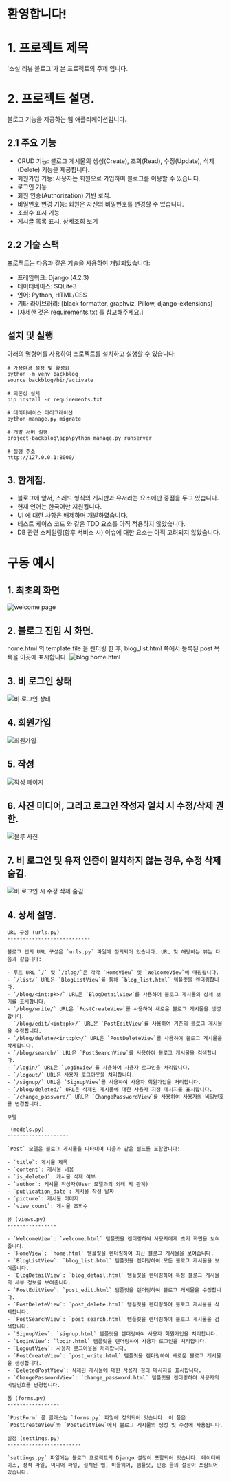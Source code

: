 # 환영합니다!

# 1. 프로젝트 제목
'소설 리뷰 블로그'가 본 프로젝트의 주제 입니다.

# 2. 프로젝트 설명.
블로그 기능을 제공하는 웹 애플리케이션입니다.

## 2.1 주요 기능

- CRUD 기능: 블로그 게시물의 생성(Create), 조회(Read), 수정(Update), 삭제(Delete) 기능을 제공합니다.
- 회원가입 기능: 사용자는 회원으로 가입하여 블로그를 이용할 수 있습니다.
- 로그인 기능
- 회원 인증(Authorization) 기반 로직.
- 비밀번호 변경 기능: 회원은 자신의 비밀번호를 변경할 수 있습니다.
- 조회수 표시 기능
- 게시글 목록 표시, 상세조회 보기
## 2.2 기술 스택

프로젝트는 다음과 같은 기술을 사용하여 개발되었습니다:

- 프레임워크: Django (4.2.3)
- 데이터베이스: SQLite3
- 언어: Python, HTML/CSS
- 기타 라이브러리: [black formatter, graphviz, Pillow, django-extensions]
- [자세한 것은 requirements.txt 를 참고해주세요.]
## 설치 및 실행

아래의 명령어를 사용하여 프로젝트를 설치하고 실행할 수 있습니다:

```windows powershell 기준
# 가상환경 설정 및 활성화
python -m venv backblog
source backblog/bin/activate

# 의존성 설치
pip install -r requirements.txt

# 데이터베이스 마이그레이션
python manage.py migrate

# 개발 서버 실행
project-backblog\app\python manage.py runserver

# 실행 주소
http://127.0.0.1:8000/
```
## 3. 한계점.
- 블로그에 앞서, 스레드 형식의 게시판과 유저라는 요소에만 중점을 두고 있습니다.
- 현재 언어는 한국어만 지원됩니다.
- UI 에 대한 사항은 배제하며 개발하였습니다.
- 테스트 케이스 코드 와 같은 TDD 요소를 아직 적용하지 않았습니다.
- DB 관련 스케일링(향후 서비스 시) 이슈에 대한 요소는 아직 고려되지 않았습니다.

# 구동 예시
## 1. 최초의 화면
![welcome page](app/a.png)

## 2. 블로그 진입 시 화면.
home.html 의 template file 을 렌더링 한 후, blog_list.html 쪽에서 등록된 post 목록을 이곳에 표시합니다.
![blog home.html](app/b.png)

## 3. 비 로그인 상태
![비 로그인 상태](app/d.png)

## 4. 회원가입
![회원가입](app/e.png)

## 5. 작성
![작성 페이지](app/g.png)

## 6. 사진 미디어, 그리고 로그인 작성자 일치 시 수정/삭제 권한.
![몰루 사진](app/c.png)

## 7. 비 로그인 및 유저 인증이 일치하지 않는 경우, 수정 삭제 숨김.
![비 로그인 시 수정 삭제 숨김](app/f.png)

## 4. 상세 설명.
```
URL 구성 (urls.py)
---------------------------

블로그 앱의 URL 구성은 `urls.py` 파일에 정의되어 있습니다. URL 및 해당하는 뷰는 다음과 같습니다:

- 루트 URL `/` 및 `/blog/`은 각각 `HomeView` 및 `WelcomeView`에 매핑됩니다.
- `/list/` URL은 `BlogListView`를 통해 `blog_list.html` 템플릿을 렌더링합니다.
- `/blog/<int:pk>/` URL은 `BlogDetailView`를 사용하여 블로그 게시물의 상세 보기를 표시합니다.
- `/blog/write/` URL은 `PostCreateView`를 사용하여 새로운 블로그 게시물을 생성합니다.
- `/blog/edit/<int:pk>/` URL은 `PostEditView`를 사용하여 기존의 블로그 게시물을 수정합니다.
- `/blog/delete/<int:pk>/` URL은 `PostDeleteView`를 사용하여 블로그 게시물을 삭제합니다.
- `/blog/search/` URL은 `PostSearchView`를 사용하여 블로그 게시물을 검색합니다.
- `/login/` URL은 `LoginView`를 사용하여 사용자 로그인을 처리합니다.
- `/logout/` URL은 사용자 로그아웃을 처리합니다.
- `/signup/` URL은 `SignupView`를 사용하여 사용자 회원가입을 처리합니다.
- `/blog/deleted/` URL은 삭제된 게시물에 대한 사용자 지정 메시지를 표시합니다.
- `/change_password/` URL은 `ChangePasswordView`를 사용하여 사용자의 비밀번호를 변경합니다.

모델

 (models.py)
--------------------

`Post` 모델은 블로그 게시물을 나타내며 다음과 같은 필드를 포함합니다:

- `title`: 게시물 제목
- `content`: 게시물 내용
- `is_deleted`: 게시물 삭제 여부
- `author`: 게시물 작성자(User 모델과의 외래 키 관계)
- `publication_date`: 게시물 작성 날짜
- `picture`: 게시물 이미지
- `view_count`: 게시물 조회수

뷰 (views.py)
----------------

- `WelcomeView`: `welcome.html` 템플릿을 렌더링하여 사용자에게 초기 화면을 보여줍니다.
- `HomeView`: `home.html` 템플릿을 렌더링하여 최신 블로그 게시물을 보여줍니다.
- `BlogListView`: `blog_list.html` 템플릿을 렌더링하여 모든 블로그 게시물을 보여줍니다.
- `BlogDetailView`: `blog_detail.html` 템플릿을 렌더링하여 특정 블로그 게시물의 세부 정보를 보여줍니다.
- `PostEditView`: `post_edit.html` 템플릿을 렌더링하여 블로그 게시물을 수정합니다.
- `PostDeleteView`: `post_delete.html` 템플릿을 렌더링하여 블로그 게시물을 삭제합니다.
- `PostSearchView`: `post_search.html` 템플릿을 렌더링하여 블로그 게시물을 검색합니다.
- `SignupView`: `signup.html` 템플릿을 렌더링하여 사용자 회원가입을 처리합니다.
- `LoginView`: `login.html` 템플릿을 렌더링하여 사용자 로그인을 처리합니다.
- `LogoutView`: 사용자 로그아웃을 처리합니다.
- `PostCreateView`: `post_write.html` 템플릿을 렌더링하여 새로운 블로그 게시물을 생성합니다.
- `DeletedPostView`: 삭제된 게시물에 대한 사용자 정의 메시지를 표시합니다.
- `ChangePasswordView`: `change_password.html` 템플릿을 렌더링하여 사용자의 비밀번호를 변경합니다.

폼 (forms.py)
-----------------

`PostForm` 폼 클래스는 `forms.py` 파일에 정의되어 있습니다. 이 폼은 `PostCreateView`와 `PostEditView`에서 블로그 게시물의 생성 및 수정에 사용됩니다.

설정 (settings.py)
------------------------

`settings.py` 파일에는 블로그 프로젝트의 Django 설정이 포함되어 있습니다. 데이터베이스, 정적 파일, 미디어 파일, 설치된 앱, 미들웨어, 템플릿, 인증 등의 설정이 포함되어 있습니다.
```